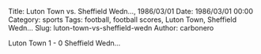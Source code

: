 Title: Luton Town vs. Sheffield Wedn…, 1986/03/01
Date: 1986/03/01 00:00
Category: sports
Tags: football, football scores, Luton Town, Sheffield Wedn…
Slug: luton-town-vs-sheffield-wedn
Author: carbonero


Luton Town 1 - 0 Sheffield Wedn…
